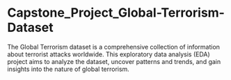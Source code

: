 # Capstone_Project_Global-Terrorism-Dataset
The Global Terrorism dataset is a comprehensive collection of information about terrorist attacks worldwide. This exploratory data analysis (EDA) project aims to analyze the dataset, uncover patterns and trends, and gain insights into the nature of global terrorism. 
